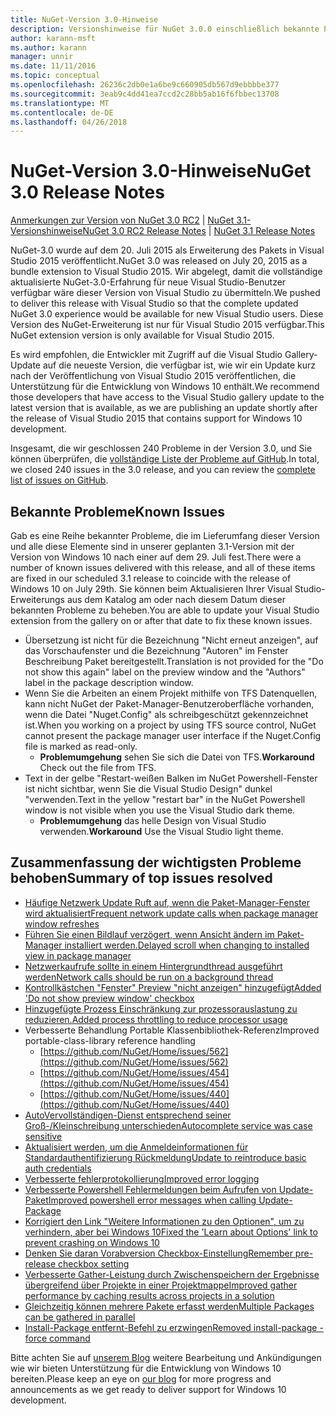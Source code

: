 ```yaml
---
title: NuGet-Version 3.0-Hinweise
description: Versionshinweise für NuGet 3.0.0 einschließlich bekannte Probleme, Fehlerbehebungen, Funktionen und Archivierung von dcrs Design.
author: karann-msft
ms.author: karann
manager: unnir
ms.date: 11/11/2016
ms.topic: conceptual
ms.openlocfilehash: 26236c2db0e1a6be9c660905db567d9ebbbbe377
ms.sourcegitcommit: 3eab9c4dd41ea7ccd2c28bb5ab16f6fbbec13708
ms.translationtype: MT
ms.contentlocale: de-DE
ms.lasthandoff: 04/26/2018
---
```

# <a name="nuget-30-release-notes"></a><span data-ttu-id="684ba-103">NuGet-Version 3.0-Hinweise</span><span class="sxs-lookup"><span data-stu-id="684ba-103">NuGet 3.0 Release Notes</span></span>

<span data-ttu-id="684ba-104">[Anmerkungen zur Version von NuGet 3.0 RC2](../release-notes/nuget-3.0-RC2.md) | [NuGet 3.1-Versionshinweise](../release-notes/nuget-3.1.md)</span><span class="sxs-lookup"><span data-stu-id="684ba-104">[NuGet 3.0 RC2 Release Notes](../release-notes/nuget-3.0-RC2.md) | [NuGet 3.1 Release Notes](../release-notes/nuget-3.1.md)</span></span>

<span data-ttu-id="684ba-105">NuGet-3.0 wurde auf dem 20. Juli 2015 als Erweiterung des Pakets in Visual Studio 2015 veröffentlicht.</span><span class="sxs-lookup"><span data-stu-id="684ba-105">NuGet 3.0 was released on July 20, 2015 as a bundle extension to Visual Studio 2015.</span></span> <span data-ttu-id="684ba-106">Wir abgelegt, damit die vollständige aktualisierte NuGet-3.0-Erfahrung für neue Visual Studio-Benutzer verfügbar wäre dieser Version von Visual Studio zu übermitteln.</span><span class="sxs-lookup"><span data-stu-id="684ba-106">We pushed to deliver this release with Visual Studio so that the complete updated NuGet 3.0 experience would be available for new Visual Studio users.</span></span> <span data-ttu-id="684ba-107">Diese Version des NuGet-Erweiterung ist nur für Visual Studio 2015 verfügbar.</span><span class="sxs-lookup"><span data-stu-id="684ba-107">This NuGet extension version is only available for Visual Studio 2015.</span></span>

<span data-ttu-id="684ba-108">Es wird empfohlen, die Entwickler mit Zugriff auf die Visual Studio Gallery-Update auf die neueste Version, die verfügbar ist, wie wir ein Update kurz nach der Veröffentlichung von Visual Studio 2015 veröffentlichen, die Unterstützung für die Entwicklung von Windows 10 enthält.</span><span class="sxs-lookup"><span data-stu-id="684ba-108">We recommend those developers that have access to the Visual Studio gallery update to the latest version that is available, as we are publishing an update shortly after the release of Visual Studio 2015 that contains support for Windows 10 development.</span></span>

<span data-ttu-id="684ba-109">Insgesamt, die wir geschlossen 240 Probleme in der Version 3.0, und Sie können überprüfen, die [vollständige Liste der Probleme auf GitHub](https://github.com/NuGet/Home/issues?q=milestone%3A3.0.0-RTM+is%3Aclosed).</span><span class="sxs-lookup"><span data-stu-id="684ba-109">In total, we closed 240 issues in the 3.0 release, and you can review the [complete list of issues on GitHub](https://github.com/NuGet/Home/issues?q=milestone%3A3.0.0-RTM+is%3Aclosed).</span></span>

## <a name="known-issues"></a><span data-ttu-id="684ba-110">Bekannte Probleme</span><span class="sxs-lookup"><span data-stu-id="684ba-110">Known Issues</span></span>

<span data-ttu-id="684ba-111">Gab es eine Reihe bekannter Probleme, die im Lieferumfang dieser Version und alle diese Elemente sind in unserer geplanten 3.1-Version mit der Version von Windows 10 nach einer auf dem 29. Juli fest.</span><span class="sxs-lookup"><span data-stu-id="684ba-111">There were a number of known issues delivered with this release, and all of these items are fixed in our scheduled 3.1 release to coincide with the release of Windows 10 on July 29th.</span></span>  <span data-ttu-id="684ba-112">Sie können beim Aktualisieren Ihrer Visual Studio-Erweiterungs aus dem Katalog am oder nach diesem Datum dieser bekannten Probleme zu beheben.</span><span class="sxs-lookup"><span data-stu-id="684ba-112">You are able to update your Visual Studio extension from the gallery on or after that date to fix these known issues.</span></span>

*  <span data-ttu-id="684ba-113">Übersetzung ist nicht für die Bezeichnung "Nicht erneut anzeigen", auf das Vorschaufenster und die Bezeichnung "Autoren" im Fenster Beschreibung Paket bereitgestellt.</span><span class="sxs-lookup"><span data-stu-id="684ba-113">Translation is not provided for the "Do not show this again" label on the preview window and the "Authors" label in the package description window.</span></span>
*  <span data-ttu-id="684ba-114">Wenn Sie die Arbeiten an einem Projekt mithilfe von TFS Datenquellen, kann nicht NuGet der Paket-Manager-Benutzeroberfläche vorhanden, wenn die Datei "Nuget.Config" als schreibgeschützt gekennzeichnet ist.</span><span class="sxs-lookup"><span data-stu-id="684ba-114">When you working on a project by using TFS source control, NuGet cannot present the package manager user interface if the Nuget.Config file is marked as read-only.</span></span>
   * <span data-ttu-id="684ba-115">**Problemumgehung** sehen Sie sich die Datei von TFS.</span><span class="sxs-lookup"><span data-stu-id="684ba-115">**Workaround** Check out the file from TFS.</span></span>
*  <span data-ttu-id="684ba-116">Text in der gelbe "Restart-weißen Balken im NuGet Powershell-Fenster ist nicht sichtbar, wenn Sie die Visual Studio Design" dunkel "verwenden.</span><span class="sxs-lookup"><span data-stu-id="684ba-116">Text in the yellow "restart bar" in the NuGet Powershell window is not visible when you use the Visual Studio dark theme.</span></span>
   * <span data-ttu-id="684ba-117">**Problemumgehung** das helle Design von Visual Studio verwenden.</span><span class="sxs-lookup"><span data-stu-id="684ba-117">**Workaround** Use the Visual Studio light theme.</span></span>


## <a name="summary-of-top-issues-resolved"></a><span data-ttu-id="684ba-118">Zusammenfassung der wichtigsten Probleme behoben</span><span class="sxs-lookup"><span data-stu-id="684ba-118">Summary of top issues resolved</span></span>

* [<span data-ttu-id="684ba-119">Häufige Netzwerk Update Ruft auf, wenn die Paket-Manager-Fenster wird aktualisiert</span><span class="sxs-lookup"><span data-stu-id="684ba-119">Frequent network update calls when package manager window refreshes</span></span>](https://github.com/NuGet/Home/issues/515)
* [<span data-ttu-id="684ba-120">Führen Sie einen Bildlauf verzögert, wenn Ansicht ändern im Paket-Manager installiert werden.</span><span class="sxs-lookup"><span data-stu-id="684ba-120">Delayed scroll when changing to installed view in package manager</span></span>](https://github.com/NuGet/Home/issues/519)
* [<span data-ttu-id="684ba-121">Netzwerkaufrufe sollte in einem Hintergrundthread ausgeführt werden</span><span class="sxs-lookup"><span data-stu-id="684ba-121">Network calls should be run on a background thread</span></span>](https://github.com/NuGet/Home/issues/516)
* [<span data-ttu-id="684ba-122">Kontrollkästchen "Fenster" Preview "nicht anzeigen" hinzugefügt</span><span class="sxs-lookup"><span data-stu-id="684ba-122">Added 'Do not show preview window' checkbox</span></span>](https://github.com/NuGet/Home/issues/566)
* [<span data-ttu-id="684ba-123">Hinzugefügte Prozess Einschränkung zur prozessorauslastung zu reduzieren.</span><span class="sxs-lookup"><span data-stu-id="684ba-123">Added process throttling to reduce processor usage</span></span>](https://github.com/NuGet/Home/issues/356)
* <span data-ttu-id="684ba-124">Verbesserte Behandlung Portable Klassenbibliothek-Referenz</span><span class="sxs-lookup"><span data-stu-id="684ba-124">Improved portable-class-library reference handling</span></span>
    * [https://github.com/NuGet/Home/issues/562](https://github.com/NuGet/Home/issues/562)
    * [https://github.com/NuGet/Home/issues/454](https://github.com/NuGet/Home/issues/454)
    * [https://github.com/NuGet/Home/issues/440](https://github.com/NuGet/Home/issues/440)
* [<span data-ttu-id="684ba-125">AutoVervollständigen-Dienst entsprechend seiner Groß-/Kleinschreibung unterschieden</span><span class="sxs-lookup"><span data-stu-id="684ba-125">Autocomplete service was case sensitive</span></span>](https://github.com/NuGet/Home/issues/198)
* [<span data-ttu-id="684ba-126">Aktualisiert werden, um die Anmeldeinformationen für Standardauthentifizierung Rückmeldung</span><span class="sxs-lookup"><span data-stu-id="684ba-126">Update to reintroduce basic auth credentials</span></span>](https://github.com/NuGet/Home/issues/456)
* [<span data-ttu-id="684ba-127">Verbesserte fehlerprotokollierung</span><span class="sxs-lookup"><span data-stu-id="684ba-127">Improved error logging</span></span>](https://github.com/NuGet/Home/issues/407)
* [<span data-ttu-id="684ba-128">Verbesserte Powershell Fehlermeldungen beim Aufrufen von Update-Paket</span><span class="sxs-lookup"><span data-stu-id="684ba-128">Improved powershell error messages when calling Update-Package</span></span>](https://github.com/NuGet/Home/issues/5)
* [<span data-ttu-id="684ba-129">Korrigiert den Link "Weitere Informationen zu den Optionen", um zu verhindern, aber bei Windows 10</span><span class="sxs-lookup"><span data-stu-id="684ba-129">Fixed the 'Learn about Options' link to prevent crashing on Windows 10</span></span>](https://github.com/NuGet/Home/issues/822)
* [<span data-ttu-id="684ba-130">Denken Sie daran Vorabversion Checkbox-Einstellung</span><span class="sxs-lookup"><span data-stu-id="684ba-130">Remember pre-release checkbox setting</span></span>](https://github.com/NuGet/Home/issues/732)
* [<span data-ttu-id="684ba-131">Verbesserte Gather-Leistung durch Zwischenspeichern der Ergebnisse übergreifend über Projekte in einer Projektmappe</span><span class="sxs-lookup"><span data-stu-id="684ba-131">Improved gather performance by caching results across projects in a solution</span></span>](https://github.com/NuGet/Home/issues/721)
* [<span data-ttu-id="684ba-132">Gleichzeitig können mehrere Pakete erfasst werden</span><span class="sxs-lookup"><span data-stu-id="684ba-132">Multiple Packages can be gathered in parallel</span></span>](https://github.com/NuGet/Home/issues/713)
* [<span data-ttu-id="684ba-133">Install-Package entfernt-Befehl zu erzwingen</span><span class="sxs-lookup"><span data-stu-id="684ba-133">Removed install-package -force command</span></span>](https://github.com/NuGet/Home/issues/697)

<span data-ttu-id="684ba-134">Bitte achten Sie auf [unserem Blog](http://blog.nuget.org) weitere Bearbeitung und Ankündigungen wie wir bieten Unterstützung für die Entwicklung von Windows 10 bereiten.</span><span class="sxs-lookup"><span data-stu-id="684ba-134">Please keep an eye on [our blog](http://blog.nuget.org) for more progress and announcements as we get ready to deliver support for Windows 10 development.</span></span>